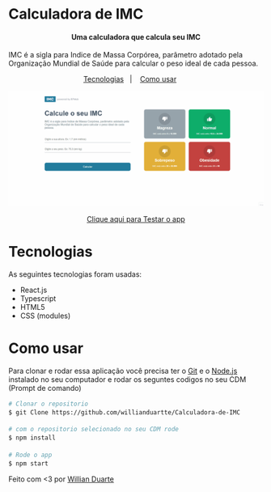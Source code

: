 # Calculadora de IMC

<h4 align='center'>Uma calculadora que calcula seu IMC</h4>

<p>IMC é a sigla para Indice de Massa Corpórea, parâmetro adotado pela Organização Mundial de Saúde para calcular o peso ideal de cada pessoa.</p>

<p align='center'>
    <a href="#tecnologias">Tecnologias</a>&nbsp;&nbsp;&nbsp;|&nbsp;&nbsp;&nbsp;
    <a href="#como-usar">Como usar</a>&nbsp;&nbsp;&nbsp;&nbsp;&nbsp;&nbsp;
</p>

<img src="./src/assets/IMC.gif"/>

<p align='center'>
    <a href="https://calculadora-de-imc-nine.vercel.app/" target="_blank">Clique aqui para Testar o app</a>
</p>

# Tecnologias
As seguintes tecnologias foram usadas:

- React.js
- Typescript
- HTML5
- CSS (modules)

# Como usar
Para clonar e rodar essa aplicação você precisa ter o [Git](https://git-scm.com/) e o [Node.js](https://nodejs.org/en/) instalado no seu computador e rodar os seguntes codigos no seu CDM (Prompt de comando)

```bash
# Clonar o repositorio
$ git Clone https://github.com/willianduartte/Calculadora-de-IMC

# com o repositorio selecionado no seu CDM rode
$ npm install

# Rode o app
$ npm start
```

Feito com <3 por [Willian Duarte](https://www.linkedin.com/in/willian-duarte-de-souza-4321a6230/)
